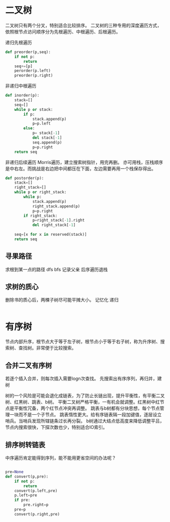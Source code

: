 # 二叉树

二叉树只有两个分叉，特别适合比较排序。
二叉树的三种专用的深度遍历方式，依照根节点访问顺序分为先根遍历、中根遍历、后根遍历。

递归先根遍历
```python
def preorder(p,seq):
    if not p:
        return 
    seq+=[p]
    perorder(p.left)
    preorder(p.right)
```
非递归中根遍历
```python
def inorder(p):
    stack=[]
    seq=[]
    while p or stack:
        if p:
            stack.append(p)
            p=p.left
        else:
            p= stack[-1]
            del stack[-1]
            seq.append(p)
            p=p.right
    return seq
```

非递归后续遍历
Morris遍历，建立搜索树指针，用完再删。
亦可用栈，压栈顺序是中右左。而挑战是右边把中间都压在下面，左边需要再用一个栈保存得出。

```python
def postorder(p):
    stack=[]
    right_stack=[]
    while p or right_stack:
        while p:
            stack.append(p)
            right_stack.append(p)
            p=p.right
        if right_stack:
            p=right_stack[-1].right
            del right_stack[-1]
        
    seq=[x for x in reserved(stack)]
    return seq
```

## 寻果路径
求根到某一点的路径
dfs bfs 记录父亲 后序遍历退栈


## 求树的质心
删除书的质心后，两棵子树尽可能平摊大小。
记忆化 递归
```python

```

# 有序树
节点内部升序，根节点大于等于左子树，根节点小于等于右子树，称为升序树、搜索树、查找树。非常便于比较搜索。

## 合并二叉有序树
若逐个插入合并，则每次插入需要logn次查找。
先搜索出有序序列，再归并，建树

树的一个风险是可能会退化成链表，为了防止长链出现，提升平衡性，有平衡二叉树、红黑树、跳表、b树。
平衡二叉树严格平衡，一有机会就调整。红黑树中红节点是平衡性冗备，两个红节点冲突再调整。
跳表与b树都有分块思想，每个节点管理一块而不是一个子节点。
跳表惰性更大。给有序链表隔一段加键值，逐层设立哨兵。当哨兵发现所辖链条过长再分裂。
b树通过大结点低高度来降低调整平吕，节点内搜索很快，下探次数也少，特别适合IO索引。

## 排序树转链表
中序遍历肯定能得到序列，能不能用更省空间的办法呢？
```python

pre=None
def convert(p,pre):
    if not p:
        return
    convert(p.left,pre)
    p.left=pre
    if pre:
        pre.right=p
    pre=p
    convert(p.right,pre)

```
